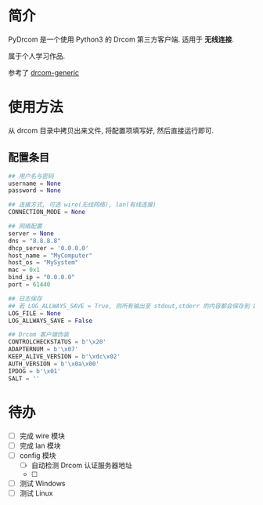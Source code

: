 # 简介

PyDrcom 是一个使用 Python3 的 Drcom 第三方客户端. 适用于 **无线连接**.

属于个人学习作品.

参考了 [drcom-generic](https://github.com/drcoms/drcom-generic/)

# 使用方法

从 drcom 目录中拷贝出来文件, 将配置项填写好, 然后直接运行即可.

## 配置条目

```python
## 用户名与密码
username = None
password = None

## 连接方式, 可选 wire(无线网络), lan(有线连接)
CONNECTION_MODE = None

## 网络配置
server = None
dns = "8.8.8.8"
dhcp_server = '0.0.0.0'
host_name = "MyComputer"
host_os = "MySystem"
mac = 0x1
bind_ip = "0.0.0.0"
port = 61440

## 日志保存
## 若 LOG_ALLWAYS_SAVE = True, 则所有输出至 stdout,stderr 的内容都会保存到 LOG_FILE
LOG_FILE = None
LOG_ALLWAYS_SAVE = False

## Drcom 客户端伪装
CONTROLCHECKSTATUS = b'\x20'
ADAPTERNUM = b'\x07'
KEEP_ALIVE_VERSION = b'\xdc\x02'
AUTH_VERSION = b'\x0a\x00'
IPDOG = b'\x01'
SALT = ''
```

# 待办

- [ ] 完成 wire 模块
- [ ] 完成 lan 模块
- [ ] config 模块
    - [ ] 自动检测 Drcom 认证服务器地址
    - [ ]

- [ ] 测试 Windows
- [ ] 测试 Linux
